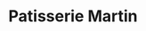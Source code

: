 ---
title: "Patisserie Martin"
url: /saint-leonard-de-noblat/patisserie-martin/
shop: boulangerie
---